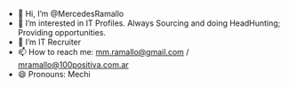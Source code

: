 - 👋 Hi, I’m @MercedesRamallo
- 👀 I’m interested in IT Profiles. Always Sourcing and doing HeadHunting; Providing opportunities. 
- 🌱 I’m IT Recruiter
- 📫 How to reach me: mm.ramallo@gmail.com / mramallo@100positiva.com.ar
- 😄 Pronouns: Mechi


<!---
MercedesRamallo/MercedesRamallo is a ✨ special ✨ repository because its `README.md` (this file) appears on your GitHub profile.
You can click the Preview link to take a look at your changes.
--->
